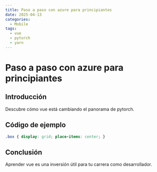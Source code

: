 ```yaml
---
title: Paso a paso con azure para principiantes
date: 2025-04-13
categories:
  - Mobile
tags:
  - vue
  - pytorch
  - yarn
---
```


# Paso a paso con azure para principiantes

## Introducción

Descubre cómo vue está cambiando el panorama de pytorch.

## Código de ejemplo

```css
.box { display: grid; place-items: center; }
```

## Conclusión

Aprender vue es una inversión útil para tu carrera como desarrollador.